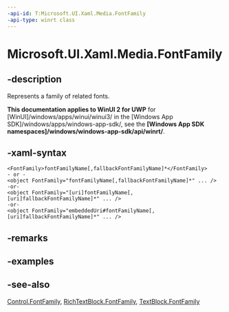 ```yaml
---
-api-id: T:Microsoft.UI.Xaml.Media.FontFamily
-api-type: winrt class
---
```


<!-- Class syntax.
public class FontFamily : Windows.UI.Xaml.Media.IFontFamily
-->

# Microsoft.UI.Xaml.Media.FontFamily

## -description
Represents a family of related fonts.

**This documentation applies to WinUI 2 for UWP** for [WinUI]/windows/apps/winui/winui3/ in the [Windows App SDK]/windows/apps/windows-app-sdk/, see the **[Windows App SDK namespaces]/windows/windows-app-sdk/api/winrt/**.

## -xaml-syntax
```xaml
<FontFamily>fontFamilyName[,fallbackFontFamilyName]*</FontFamily>
- or -
<object FontFamily="fontFamilyName[,fallbackFontFamilyName]*" ... />
-or-
<object FontFamily="[uri]fontFamilyName[,[uri]fallbackFontFamilyName]*" ... />
-or-
<object FontFamily="embeddedUri#fontFamilyName[,[uri]fallbackFontFamilyName]*" ... />
```


## -remarks

## -examples

## -see-also
[Control.FontFamily](../microsoft.ui.xaml.controls/control_fontfamily.md), [RichTextBlock.FontFamily](../microsoft.ui.xaml.controls/richtextblock_fontfamily.md), [TextBlock.FontFamily](../microsoft.ui.xaml.controls/textblock_fontfamily.md)
